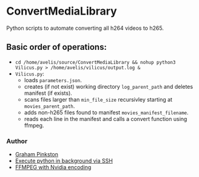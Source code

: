 # ConvertMediaLibrary

Python scripts to automate converting all h264 videos to h265.

## Basic order of operations:
* `cd /home/avelis/source/ConvertMediaLibrary && nohup python3 Vilicus.py > /home/avelis/vilicus/output.log &`
* `Vilicus.py`:
    - loads `parameters.json`.
    - creates (if not exist) working directory `log_parent_path` and deletes manifest (if exists).
    - scans files larger than `min_file_size` recursivley starting at `movies_parent_path`.
    - adds non-h265 files found to manifest `movies_manifest_filename`.
    - reads each line in the manifest and calls a convert function using ffmpeg.

### Author
- [Graham Pinkston](https://github.com/avelis26)
- [Execute python in background via SSH](https://janakiev.com/blog/python-background/)
- [FFMPEG with Nvidia encoding](https://www.cyberciti.biz/faq/how-to-install-ffmpeg-with-nvidia-gpu-acceleration-on-linux/)
